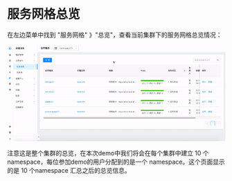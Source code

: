 # 服务网格总览

在左边菜单中找到 "服务网格" 》"总览"，查看当前集群下的服务网格总览情况：

![](images/overview/overview.gif)

注意这是整个集群的总览，在本次demo中我们将会在每个集群中建立 10 个 namespace，每位参加demo的用户分配到的是一个 namespace。这个页面显示的是 10 个namespace 汇总之后的总览信息。

